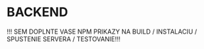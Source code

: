 # BACKEND #

!!! SEM DOPLNTE VASE NPM PRIKAZY NA BUILD / INSTALACIU / SPUSTENIE SERVERA / TESTOVANIE!!!
